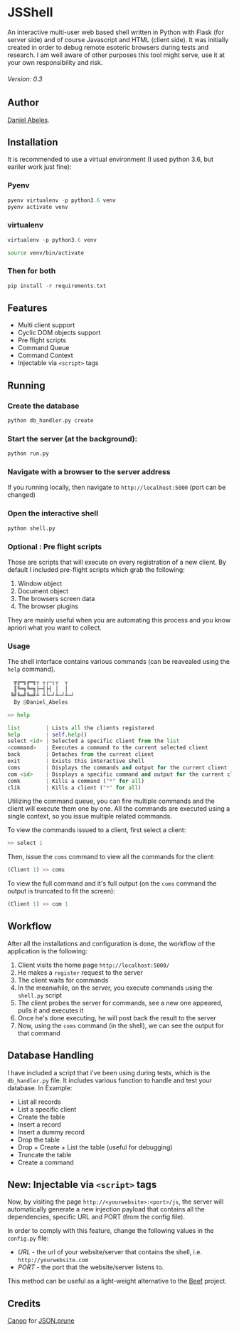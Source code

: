 # JSShell

An interactive multi-user web based shell written in Python with Flask (for server side) and of course Javascript and HTML (client side). It was initially created in order to debug remote esoteric browsers during tests and research. I am well aware of other purposes this tool might serve, use it at your own responsibility and risk.

###### Version: 0.3

## Author
[Daniel Abeles](https://twitter.com/Daniel_Abeles).

## Installation
It is recommended to use a virtual environment (I used python 3.6, but eariler work just fine):
### Pyenv
```python
pyenv virtualenv -p python3.6 venv
pyenv activate venv
```

### virtualenv
```python 
virtualenv -p python3.6 venv
```
```bash
source venv/bin/activate
```

### Then for both
```python
pip install -r requirements.txt
```

## Features
* Multi client support
* Cyclic DOM objects support
* Pre flight scripts
* Command Queue
* Command Context
* Injectable via `<script>` tags

## Running
### Create the database
```python
python db_handler.py create
```
### Start the server (at the background):
```python
python run.py
```
### Navigate with a browser to the server address
If you running locally, then navigate to `http://localhost:5000` (port can be changed)

### Open the interactive shell
```python
python shell.py
```

### Optional : Pre flight scripts
Those are scripts that will execute on every registration of a new client.
By default I included pre-flight scripts which grab the following:

1. Window object
2. Document object
3. The browsers screen data
4. The browser plugins

They are mainly useful when you are automating this process and you know apriori what you want to collect.

### Usage
The shell interface contains various commands (can be reavealed using the `help` command).
```python
  ╦╔═╗╔═╗┬ ┬┌─┐┬  ┬
  ║╚═╗╚═╗├─┤├┤ │  │
 ╚╝╚═╝╚═╝┴ ┴└─┘┴─┘┴─┘
  By @Daniel_Abeles

>> help

list        | Lists all the clients registered                              
help        | self.help()                                                   
select <id> | Selected a specific client from the list                      
<command>   | Executes a command to the current selected client             
back        | Detaches from the current client                              
exit        | Exists this interactive shell                                 
coms        | Displays the commands and output for the current client       
com <id>    | Displays a specific command and output for the current client 
comk        | Kills a command ("*" for all)                                 
clik        | Kills a client ("*" for all)                                  

```
Utilizing the command queue, you can fire multiple commands and the client will execute them one by one.
All the commands are executed using a single context, so you issue multiple related commands.

To view the commands issued to a client, first select a client:
```python
>> select 1
```

Then, issue the `coms` command to view all the commands for the client:
``` python
(Client 1) >> coms
```
To view the full command and it's full output (on the `coms` command the output is truncated to fit the screen):
```python
(Client 1) >> com 1
```

## Workflow
After all the installations and configuration is done, the workflow of the application is the following:

1. Client visits the home page `http://localhost:5000/`
2. He makes a `register` request to the server
3. The client waits for commands
4. In the meanwhile, on the server, you execute commands using the `shell.py` script
5. The client probes the server for commands, see a new one appeared, pulls it and executes it
6. Once he's done executing, he will post back the result to the server
7. Now, using the `coms` command (in the shell), we can see the output for that command


## Database Handling
I have included a script that i've been using during tests, which is the `db_handler.py` file.
It includes various function to handle and test your database. In Example:
* List all records
* List a specific client
* Create the table
* Insert a record
* Insert a dummy record
* Drop the table
* Drop + Create + List the table (useful for debugging)
* Truncate the table
* Create a command


## New: Injectable via `<script>` tags
Now, by visiting the page `http://<yourwebsite>:<port>/js`, the server will automatically generate a new injection payload that contains all the dependencies, specific URL and PORT (from the config file).

In order to comply with this feature, change the following values in the `config.py` file:
* *URL* - the url of your website/server that contains the shell, i.e. `http://yourwebsite.com`
* *PORT* - the port that the website/server listens to.

This method can be useful as a light-weight alternative to the [Beef](http://beefproject.com/) project.


## Credits
[Canop](https://github.com/Canop) for [JSON.prune](https://github.com/Canop/JSON.prune/)
